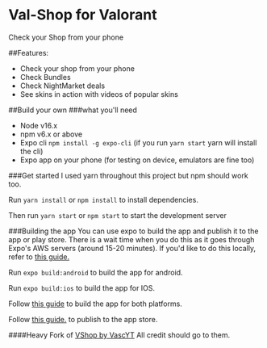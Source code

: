 # Val-Shop for Valorant

Check your Shop from your phone

##Features:

- Check your shop from your phone
- Check Bundles
- Check NightMarket deals
- See skins in action with videos of popular skins

##Build your own
###what you'll need

- Node v16.x
- npm v6.x or above
- Expo cli `npm install -g expo-cli` (if you run `yarn start` yarn will install the cli)
- Expo app on your phone (for testing on device, emulators are fine too)

###Get started
I used yarn throughout this project but npm should work too.

Run `yarn install` or `npm install` to install dependencies.

Then run `yarn start` or `npm start` to start the development server

###Building the app
You can use expo to build the app and publish it to the app or play store.
There is a wait time when you do this as it goes through Expo's AWS servers (around 15-20 minutes).
If you'd like to do this locally, refer to [this guide.](https://docs.expo.io/versions/latest/guides/building-standalone-apps.html)

Run `expo build:android` to build the app for android.

Run `expo build:ios` to build the app for IOS.

Follow [this guide](https://docs.expo.io/versions/latest/guides/building-standalone-apps.html) to build the app for both platforms.

Follow [this guide.](https://docs.expo.io/versions/latest/guides/publishing-to-the-app-store.html) to publish to the app store.

####Heavy Fork of [VShop by VascYT](https://github.com/vascYT/vshop-mobile)
All credit should go to them.
